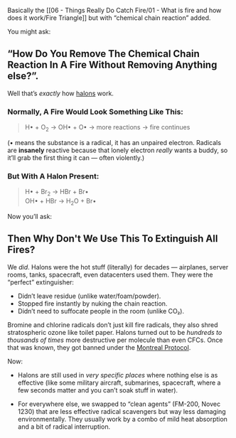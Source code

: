 Basically the [[06 - Things Really Do Catch Fire/01 - What is fire and how does it work/Fire Triangle]] but with “chemical chain reaction” added.

You might ask:

## “How Do You Remove The Chemical Chain Reaction In A Fire Without Removing Anything else?”.

Well that’s *exactly* how [halons](https://en.wikipedia.org/w/index.php?title=Halon&oldid=1270044172) work.

### Normally, A Fire Would Look Something Like This:

> H• + O<sub>2</sub> → OH• + O• → more reactions → fire continues

(• means the substance is a radical, it has an unpaired electron. Radicals are **insanely** reactive because that lonely electron *really* wants a buddy, so it’ll grab the first thing it can — often violently.)

### But With A Halon Present:

> H• + Br<sub>2</sub> → HBr + Br•  
> OH• + HBr → H<sub>2</sub>O + Br•

Now you’ll ask:

## Then Why Don't We Use This To Extinguish All Fires?

We *did*. Halons were the hot stuff (literally) for decades — airplanes, server rooms, tanks, spacecraft, even datacenters used them. They were the “perfect” extinguisher:

- Didn’t leave residue (unlike water/foam/powder).
- Stopped fire instantly by nuking the chain reaction.
- Didn’t need to suffocate people in the room (unlike CO₂).

Bromine and chlorine radicals don’t just kill fire radicals, they also shred stratospheric ozone like toilet paper. Halons turned out to be *hundreds to thousands of times* more destructive per molecule than even CFCs. Once that was known, they got banned under the [Montreal Protocol](https://en.wikipedia.org/w/index.php?title=Montreal_Protocol&oldid=1306082706).

Now:

- Halons are still used in *very specific places* where nothing else is as effective (like some military aircraft, submarines, spacecraft, where a few seconds matter and you can’t soak stuff in water).

- For everywhere else, we swapped to “clean agents” (FM-200, Novec 1230) that are less effective radical scavengers but way less damaging environmentally. They usually work by a combo of mild heat absorption and a bit of radical interruption.
